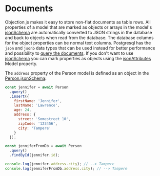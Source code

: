 # Documents

Objection.js makes it easy to store non-flat documents as table rows. All properties of a model that are marked as objects or arrays in the model's [jsonSchema](/api/model/static-properties.html#static-jsonschema) are automatically converted to JSON strings in the database and back to objects when read from the database. The database columns for the object properties can be normal text columns. Postgresql has the `json` and `jsonb` data types that can be used instead for better performance and possibility to [query the documents](http://www.postgresql.org/docs/9.4/static/functions-json.html). If you don't want to use [jsonSchema](/api/model/static-properties.html#static-jsonschema) you can mark properties as objects using the [jsonAttributes](/api/model/static-properties.html#static-jsonattributes)
Model property.

The `address` property of the Person model is defined as an object in the [Person.jsonSchema](/api/model/static-properties.html#static-jsonschema):

```js
const jennifer = await Person
  .query()
  .insert({
    firstName: 'Jennifer',
    lastName: 'Lawrence',
    age: 24,
    address: {
      street: 'Somestreet 10',
      zipCode: '123456',
      city: 'Tampere'
    }
  });

const jenniferFromDb = await Person
  .query()
  .findById(jennifer.id);

console.log(jennifer.address.city); // --> Tampere
console.log(jenniferFromDb.address.city); // --> Tampere
```
